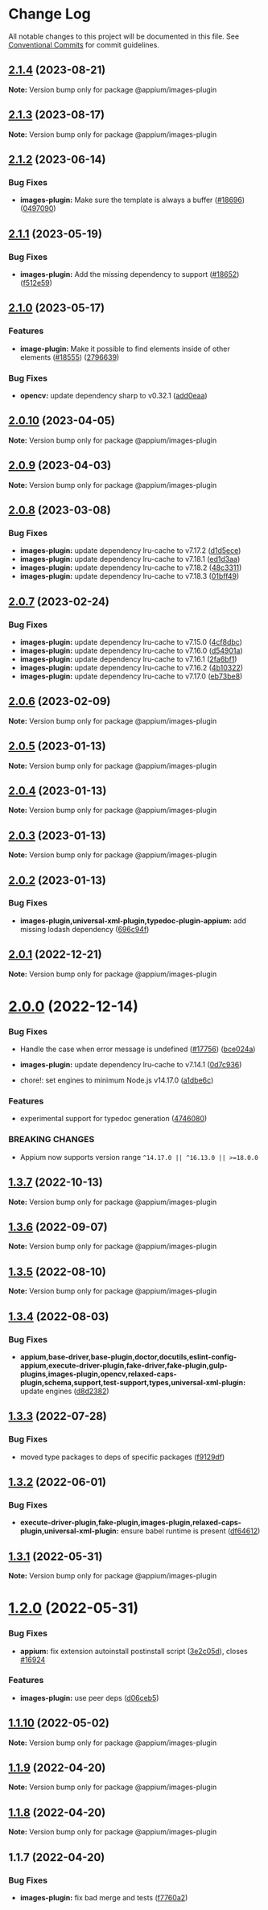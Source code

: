 # Change Log

All notable changes to this project will be documented in this file.
See [Conventional Commits](https://conventionalcommits.org) for commit guidelines.

## [2.1.4](https://github.com/appium/appium/compare/@appium/images-plugin@2.1.3...@appium/images-plugin@2.1.4) (2023-08-21)

**Note:** Version bump only for package @appium/images-plugin





## [2.1.3](https://github.com/appium/appium/compare/@appium/images-plugin@2.1.2...@appium/images-plugin@2.1.3) (2023-08-17)

**Note:** Version bump only for package @appium/images-plugin





## [2.1.2](https://github.com/appium/appium/compare/@appium/images-plugin@2.1.1...@appium/images-plugin@2.1.2) (2023-06-14)


### Bug Fixes

* **images-plugin:** Make sure the template is always a buffer ([#18696](https://github.com/appium/appium/issues/18696)) ([0497090](https://github.com/appium/appium/commit/0497090a90e6219a383125543780cd71269a4604))



## [2.1.1](https://github.com/appium/appium/compare/@appium/images-plugin@2.1.0...@appium/images-plugin@2.1.1) (2023-05-19)


### Bug Fixes

* **images-plugin:** Add the missing dependency to support ([#18652](https://github.com/appium/appium/issues/18652)) ([f512e59](https://github.com/appium/appium/commit/f512e596eb54edb5ca8993b3451aa4a22184bc57))



## [2.1.0](https://github.com/appium/appium/compare/@appium/images-plugin@2.0.10...@appium/images-plugin@2.1.0) (2023-05-17)


### Features

* **image-plugin:** Make it possible to find elements inside of other elements ([#18555](https://github.com/appium/appium/issues/18555)) ([2796639](https://github.com/appium/appium/commit/2796639b1183f0efbae8d7adb6d24570d5d4fde4))


### Bug Fixes

* **opencv:** update dependency sharp to v0.32.1 ([add0eaa](https://github.com/appium/appium/commit/add0eaa05f476a5f2708925a43f2bc16cad75872))



## [2.0.10](https://github.com/appium/appium/compare/@appium/images-plugin@2.0.9...@appium/images-plugin@2.0.10) (2023-04-05)

**Note:** Version bump only for package @appium/images-plugin





## [2.0.9](https://github.com/appium/appium/compare/@appium/images-plugin@2.0.8...@appium/images-plugin@2.0.9) (2023-04-03)

**Note:** Version bump only for package @appium/images-plugin





## [2.0.8](https://github.com/appium/appium/compare/@appium/images-plugin@2.0.7...@appium/images-plugin@2.0.8) (2023-03-08)


### Bug Fixes

* **images-plugin:** update dependency lru-cache to v7.17.2 ([d1d5ece](https://github.com/appium/appium/commit/d1d5ecef87e70afea6d9d59f69cae465460e930b))
* **images-plugin:** update dependency lru-cache to v7.18.1 ([ed1d3aa](https://github.com/appium/appium/commit/ed1d3aae61539bc136b3f266911331387397b88a))
* **images-plugin:** update dependency lru-cache to v7.18.2 ([48c3311](https://github.com/appium/appium/commit/48c331157f74b238a3fc8dc92775d0af3f9f3134))
* **images-plugin:** update dependency lru-cache to v7.18.3 ([01bff49](https://github.com/appium/appium/commit/01bff49297ca5a1c92259f1f8f11f5944ef15e4d))





## [2.0.7](https://github.com/appium/appium/compare/@appium/images-plugin@2.0.6...@appium/images-plugin@2.0.7) (2023-02-24)


### Bug Fixes

* **images-plugin:** update dependency lru-cache to v7.15.0 ([4cf8dbc](https://github.com/appium/appium/commit/4cf8dbc0d34769e3167bceed65facabe71b9cbde))
* **images-plugin:** update dependency lru-cache to v7.16.0 ([d54901a](https://github.com/appium/appium/commit/d54901a9c3982dd5595ffd54010e5029b60c4754))
* **images-plugin:** update dependency lru-cache to v7.16.1 ([2fa6bf1](https://github.com/appium/appium/commit/2fa6bf1e11e66ba8256d0641e345359bd108bc7d))
* **images-plugin:** update dependency lru-cache to v7.16.2 ([4b10322](https://github.com/appium/appium/commit/4b10322b80e0032dd4585ac7766edd1ddf798139))
* **images-plugin:** update dependency lru-cache to v7.17.0 ([eb73be8](https://github.com/appium/appium/commit/eb73be8303c517dbaa965ae99bac3381522d939a))





## [2.0.6](https://github.com/appium/appium/compare/@appium/images-plugin@2.0.5...@appium/images-plugin@2.0.6) (2023-02-09)

**Note:** Version bump only for package @appium/images-plugin





## [2.0.5](https://github.com/appium/appium/compare/@appium/images-plugin@2.0.4...@appium/images-plugin@2.0.5) (2023-01-13)

**Note:** Version bump only for package @appium/images-plugin





## [2.0.4](https://github.com/appium/appium/compare/@appium/images-plugin@2.0.3...@appium/images-plugin@2.0.4) (2023-01-13)

**Note:** Version bump only for package @appium/images-plugin





## [2.0.3](https://github.com/appium/appium/compare/@appium/images-plugin@2.0.2...@appium/images-plugin@2.0.3) (2023-01-13)

**Note:** Version bump only for package @appium/images-plugin





## [2.0.2](https://github.com/appium/appium/compare/@appium/images-plugin@2.0.1...@appium/images-plugin@2.0.2) (2023-01-13)


### Bug Fixes

* **images-plugin,universal-xml-plugin,typedoc-plugin-appium:** add missing lodash dependency ([696c94f](https://github.com/appium/appium/commit/696c94f1abf1da15fb9e3a4d60b95cd2d69d9e7c))





## [2.0.1](https://github.com/appium/appium/compare/@appium/images-plugin@2.0.0...@appium/images-plugin@2.0.1) (2022-12-21)

**Note:** Version bump only for package @appium/images-plugin

# [2.0.0](https://github.com/appium/appium/compare/@appium/images-plugin@1.3.7...@appium/images-plugin@2.0.0) (2022-12-14)

### Bug Fixes

- Handle the case when error message is undefined ([#17756](https://github.com/appium/appium/issues/17756)) ([bce024a](https://github.com/appium/appium/commit/bce024a72128b2d791da67f5838ef4527522b403))
- **images-plugin:** update dependency lru-cache to v7.14.1 ([0d7c936](https://github.com/appium/appium/commit/0d7c936b11499deb482fc41b0c760d56ad30e1fb))

- chore!: set engines to minimum Node.js v14.17.0 ([a1dbe6c](https://github.com/appium/appium/commit/a1dbe6c43efe76604943a607d402f4c8b864d652))

### Features

- experimental support for typedoc generation ([4746080](https://github.com/appium/appium/commit/4746080e54ed8bb494cbc7c6ce83db503bf6bb52))

### BREAKING CHANGES

- Appium now supports version range `^14.17.0 || ^16.13.0 || >=18.0.0`

## [1.3.7](https://github.com/appium/appium/compare/@appium/images-plugin@1.3.6...@appium/images-plugin@1.3.7) (2022-10-13)

**Note:** Version bump only for package @appium/images-plugin

## [1.3.6](https://github.com/appium/appium/compare/@appium/images-plugin@1.3.5...@appium/images-plugin@1.3.6) (2022-09-07)

**Note:** Version bump only for package @appium/images-plugin

## [1.3.5](https://github.com/appium/appium/compare/@appium/images-plugin@1.3.4...@appium/images-plugin@1.3.5) (2022-08-10)

**Note:** Version bump only for package @appium/images-plugin

## [1.3.4](https://github.com/appium/appium/compare/@appium/images-plugin@1.3.3...@appium/images-plugin@1.3.4) (2022-08-03)

### Bug Fixes

- **appium,base-driver,base-plugin,doctor,docutils,eslint-config-appium,execute-driver-plugin,fake-driver,fake-plugin,gulp-plugins,images-plugin,opencv,relaxed-caps-plugin,schema,support,test-support,types,universal-xml-plugin:** update engines ([d8d2382](https://github.com/appium/appium/commit/d8d2382327ba7b7db8a4d1cad987c0e60184c92d))

## [1.3.3](https://github.com/appium/appium/compare/@appium/images-plugin@1.3.2...@appium/images-plugin@1.3.3) (2022-07-28)

### Bug Fixes

- moved type packages to deps of specific packages ([f9129df](https://github.com/appium/appium/commit/f9129dfee32fcc3f89ffcfa69fb83b7c2419c24f))

## [1.3.2](https://github.com/appium/appium/compare/@appium/images-plugin@1.3.1...@appium/images-plugin@1.3.2) (2022-06-01)

### Bug Fixes

- **execute-driver-plugin,fake-plugin,images-plugin,relaxed-caps-plugin,universal-xml-plugin:** ensure babel runtime is present ([df64612](https://github.com/appium/appium/commit/df64612d98c35fd64219816269f83f628e538fe2))

## [1.3.1](https://github.com/appium/appium/compare/@appium/images-plugin@1.2.0...@appium/images-plugin@1.3.1) (2022-05-31)

**Note:** Version bump only for package @appium/images-plugin

# [1.2.0](https://github.com/appium/appium/compare/@appium/images-plugin@1.1.10...@appium/images-plugin@1.2.0) (2022-05-31)

### Bug Fixes

- **appium:** fix extension autoinstall postinstall script ([3e2c05d](https://github.com/appium/appium/commit/3e2c05d8a290072484afde34fe5fd968618f6359)), closes [#16924](https://github.com/appium/appium/issues/16924)

### Features

- **images-plugin:** use peer deps ([d06ceb5](https://github.com/appium/appium/commit/d06ceb5472349df9e5aa412d8e00c8da5090f70f))

## [1.1.10](https://github.com/appium/appium/compare/@appium/images-plugin@1.1.9...@appium/images-plugin@1.1.10) (2022-05-02)

**Note:** Version bump only for package @appium/images-plugin

## [1.1.9](https://github.com/appium/appium/compare/@appium/images-plugin@1.1.8...@appium/images-plugin@1.1.9) (2022-04-20)

**Note:** Version bump only for package @appium/images-plugin

## [1.1.8](https://github.com/appium/appium/compare/@appium/images-plugin@1.1.7...@appium/images-plugin@1.1.8) (2022-04-20)

**Note:** Version bump only for package @appium/images-plugin

## 1.1.7 (2022-04-20)

### Bug Fixes

- **images-plugin:** fix bad merge and tests ([f7760a2](https://github.com/appium/appium/commit/f7760a2fa689bbf3f1ea27543c2e4d33079e38fc))

